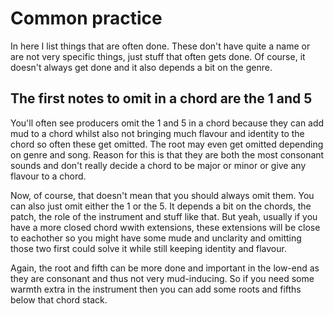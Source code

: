 # Common practice
In here I list things that are often done. These don't have quite a name or are not very specific things, just stuff that often gets done. Of course, it doesn't always get done and it also depends a bit on the genre.

## The first notes to omit in a chord are the 1 and 5
You'll often see producers omit the 1 and 5 in a chord because they can add mud to a chord whilst also not bringing much flavour and identity to the chord so often these get omitted. The root may even get omitted depending on genre and song. Reason for this is that they are both the most consonant sounds and don't really decide a chord to be major or minor or give any flavour to a chord. 

Now, of course, that doesn't mean that you should always omit them. You can also just omit either the 1 or the 5. It depends a bit on the chords, the patch, the role of the instrument and stuff like that. But yeah, usually if you have a more closed chord wwith extensions, these extensions will be close to eachother so you might have some mude and unclarity and omitting those two first could solve it while still keeping identity and flavour.

Again, the root and fifth can be more done and important in the low-end as they are consonant and thus not very mud-inducing. So if you need some warmth extra in the instrument then you can add some roots and fifths below that chord stack.
